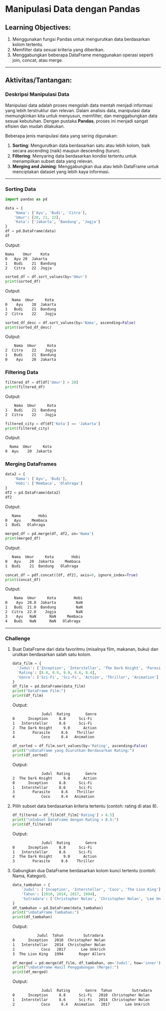 # Manipulasi Data dengan Pandas

## Learning Objectives:
1. Menggunakan fungsi Pandas untuk mengurutkan data berdasarkan kolom tertentu.
2. Memfilter data sesuai kriteria yang diberikan.
3. Menggabungkan beberapa DataFrame menggunakan operasi seperti join, concat, atau merge.

---

## Aktivitas/Tantangan:
### Deskripsi Manipulasi Data
Manipulasi data adalah proses mengolah data mentah menjadi informasi yang lebih terstruktur dan relevan. Dalam analisis data, manipulasi data memungkinkan kita untuk menyusun, memfilter, dan menggabungkan data sesuai kebutuhan. Dengan pustaka **Pandas**, proses ini menjadi sangat efisien dan mudah dilakukan.

Beberapa jenis manipulasi data yang sering digunakan:
1. **Sorting**: Mengurutkan data berdasarkan satu atau lebih kolom, baik secara ascending (naik) maupun descending (turun).
2. **Filtering**: Menyaring data berdasarkan kondisi tertentu untuk menampilkan subset data yang relevan.
3. **Merging and Joining**: Menggabungkan dua atau lebih DataFrame untuk menciptakan dataset yang lebih kaya informasi.

---

### Sorting Data
```python
import pandas as pd

data = {
    'Nama': ['Ayu', 'Budi', 'Citra'],
    'Umur': [20, 21, 22],
    'Kota': ['Jakarta', 'Bandung', 'Jogja']
}
df = pd.DataFrame(data)
df
```
Output:
```bash
Nama	Umur	Kota
0	Ayu	20	Jakarta
1	Budi	21	Bandung
2	Citra	22	Jogja
```

```python
sorted_df = df.sort_values(by='Umur')
print(sorted_df)
```
Output:
```bash
   Nama  Umur     Kota
0    Ayu    20  Jakarta
1   Budi    21  Bandung
2  Citra    22    Jogja
```

```python
sorted_df_desc = df.sort_values(by='Nama', ascending=False)
print(sorted_df_desc)
```
Output:
```bash
    Nama  Umur     Kota
2  Citra    22    Jogja
1   Budi    21  Bandung
0    Ayu    20  Jakarta
```

### Filtering Data
```python
filtered_df = df[df['Umur'] > 20]
print(filtered_df)
```
Output:
```bash
    Nama  Umur     Kota
1   Budi    21  Bandung
2  Citra    22    Jogja
```

```python
filtered_city = df[df['Kota'] == 'Jakarta']
print(filtered_city)
```
Output:
```bash
  Nama  Umur     Kota
0  Ayu    20  Jakarta
```

 ### Merging DataFrames
```python
data2 = {
    'Nama': ['Ayu', 'Budi'],
    'Hobi': ['Membaca', 'Olahraga']
}
df2 = pd.DataFrame(data2)
df2
```
Output:
```bash
   Nama        Hobi
0   Ayu     Membaca
1  Budi   Olahraga
```

```python
merged_df = pd.merge(df, df2, on='Nama')
print(merged_df)
```
Output:
```bash
   Nama  Umur     Kota        Hobi
0   Ayu    20  Jakarta     Membaca
1  Budi    21  Bandung   Olahraga
```

```python
concat_df = pdf.concat([df, df2], axis=0, ignore_index=True)
print(concat_df)
```
Output:
```bash
    Nama  Umur     Kota        Hobi
0    Ayu  20.0  Jakarta         NaN
1   Budi  21.0  Bandung         NaN
2  Citra  22.0    Jogja         NaN
3    Ayu   NaN      NaN     Membaca
4   Budi   NaN      NaN   Olahraga
```

---
### Challenge
1. Buat DataFrame dari data favoritmu (misalnya film, makanan, buku) dan urutkan berdasarkan salah satu kolom.
   ```python
   data_film = {
     'Judul': ['Inception', 'Interstellar', 'The Dark Knight', 'Parasite', 'Coco'],
     'Rating': [8.8, 8.6, 9.0, 8.6, 8.4],
     'Genre': ['Sci-Fi', 'Sci-Fi', 'Action', 'Thriller', 'Animation']
   }
   df_film = pd.DataFrame(data_film)
   print("DataFrame Film:")
   print(df_film)
   ```
   Output:
   ```bash
                Judul  Rating       Genre
   0      Inception     8.8      Sci-Fi
   1   Interstellar     8.6      Sci-Fi
   2  The Dark Knight     9.0      Action
   3        Parasite     8.6    Thriller
   4            Coco     8.4   Animation
   ```
   
   ```python
   df_sorted = df_film.sort_values(by='Rating', ascending=False)
   print("\nDataFrame yang Diurutkan Berdasarkan Rating:")
   print(df_sorted)
   ```
   Output:
   ```bash
                Judul  Rating       Genre
   2  The Dark Knight     9.0      Action
   0      Inception     8.8      Sci-Fi
   1   Interstellar     8.6      Sci-Fi
   3        Parasite     8.6    Thriller
   4            Coco     8.4   Animation
   ```
3. Pilih subset data berdasarkan kriteria tertentu (contoh: rating di atas 8).
   ```python
   df_filtered = df_film[df_film['Rating'] > 8.5]
   print("\nSubset DataFrame dengan Rating > 8.5:")
   print(df_filtered)
   ```
   Output:
   ```bash
                Judul  Rating       Genre
   0      Inception     8.8      Sci-Fi
   1   Interstellar     8.6      Sci-Fi
   2  The Dark Knight     9.0      Action
   3        Parasite     8.6    Thriller
   ```

3. Gabungkan dua DataFrame berdasarkan kolom kunci tertentu (contoh: Nama, Kategori).
   ```python
   data_tambahan = {
       'Judul': ['Inception', 'Interstellar', 'Coco', 'The Lion King'],
       'Tahun': [2010, 2014, 2017, 1994],
       'Sutradara': ['Christopher Nolan', 'Christopher Nolan', 'Lee Unkrich', 'Roger Allers']
   }
   df_tambahan = pd.DataFrame(data_tambahan)
   print("\nDataFrame Tambahan:")
   print(df_tambahan)
   ```
   Output:
   ```bash
              Judul  Tahun         Sutradara
   0      Inception   2010  Christopher Nolan
   1   Interstellar   2014  Christopher Nolan
   2            Coco   2017       Lee Unkrich
   3  The Lion King   1994       Roger Allers
   ```

   ```python
   df_merged = pd.merge(df_film, df_tambahan, on='Judul', how='inner')
   print("\nDataFrame Hasil Penggabungan (Merge):")
   print(df_merged)
   ```
   Output:
   ```bash
                Judul  Rating       Genre  Tahun         Sutradara
   0      Inception     8.8      Sci-Fi   2010  Christopher Nolan
   1   Interstellar     8.6      Sci-Fi   2014  Christopher Nolan
   2            Coco     8.4   Animation   2017       Lee Unkrich
   ```

